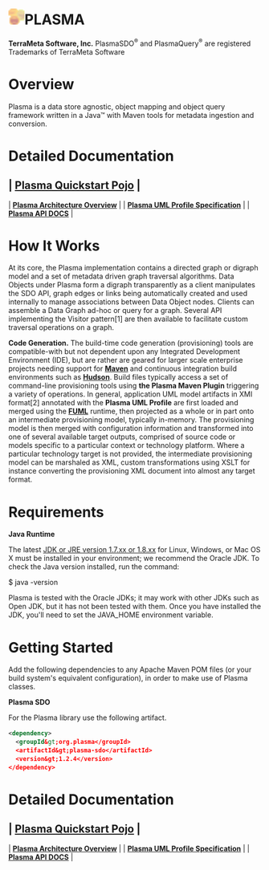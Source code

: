 <img src="images/media/plasma_32_transp.png" alt="icon2" width="32" height="32"/>**PLASMA** 
======================================================================================

**TerraMeta Software, Inc.**
PlasmaSDO<sup>®</sup> and PlasmaQuery<sup>®</sup> are registered
Trademarks of TerraMeta Software

Overview
========
<span id="_Toc135028939" class="anchor"><span id="_Toc495460092" class="anchor"><span id="_Toc498843305" class="anchor"><span id="_Toc24906349" class="anchor"></span></span></span></span>
Plasma is a data store agnostic, object mapping and object query framework written in a Java™ with Maven tools for metadata ingestion and conversion.

**Detailed Documentation**
==========================

| [**Plasma Quickstart Pojo**](http://plasma-framework.github.io/plasma/Plasma-Quickstart-Pojo.pdf) |
-----------------------------------------------------------------------------------------------------
| [**Plasma Architecture Overview**](http://plasma-framework.github.io/plasma/arch_overview/Plasma-Architecture-Overview) |
| [**Plasma UML Profile Specification**](http://plasma-framework.github.io/plasma/uml-profile/Plasma-UML-Profile)         |
| [**Plasma API DOCS**](http://plasma-framework.github.io/plasma/apidocs/index.html)                                      |


**How It Works**
================

At its core, the Plasma implementation contains a directed graph or digraph model and a set of metadata driven graph traversal algorithms. Data Objects under Plasma form a digraph transparently as a client manipulates the SDO API, graph edges or links being automatically created and used internally to manage associations between Data Object nodes. Clients can assemble a Data Graph ad-hoc or query for a graph. Several API implementing the Visitor pattern[1] are then available to facilitate custom traversal operations on a graph.

**Code Generation.** The build-time code generation (provisioning) tools are compatible-with but not dependent upon any Integrated Development Environment (IDE), but are rather are geared for larger scale enterprise projects needing support for [**Maven**](http://maven.apache.org/) and continuous integration build environments such as [**Hudson**](http://hudson-ci.org). Build files typically access a set of command-line provisioning tools using **the Plasma Maven Plugin** triggering a variety of operations. In general, application UML model artifacts in XMI format[2] annotated with the **Plasma UML Profile** are first loaded and merged using the [**FUML**](http://portal.modeldriven.org/project/foundationalUML) runtime, then projected as a whole or in part onto an intermediate provisioning model, typically in-memory. The provisioning model is then merged with configuration information and transformed into one of several available target outputs, comprised of source code or models specific to a particular context or technology platform. Where a particular technology target is not provided, the intermediate provisioning model can be marshaled as XML, custom transformations using XSLT for instance converting the provisioning XML document into almost any target format.

**Requirements**
================

**Java Runtime**

The latest [JDK or JRE version 1.7.xx or 1.8.xx](http://www.java.com/en/download/manual.jsp) for Linux, Windows, or Mac OS X must be installed in your environment; we recommend the Oracle JDK.
To check the Java version installed, run the command:

$ java -version

Plasma is tested with the Oracle JDKs; it may work with other JDKs such as Open JDK, but it has not been tested with them.
Once you have installed the JDK, you'll need to set the JAVA\_HOME environment variable.

**Getting Started**
===================

Add the following dependencies to any Apache Maven POM files (or your build system's equivalent configuration), in order to make use of Plasma classes.

**Plasma SDO**

For the Plasma library use the following artifact.

```xml
<dependency>
  <groupId&gt;org.plasma</groupId>
  <artifactId&gt;plasma-sdo</artifactId>
  <version&gt;1.2.4</version>
</dependency>
```

**Detailed Documentation**
==========================

| [**Plasma Quickstart Pojo**](http://plasma-framework.github.io/plasma/Plasma-Quickstart-Pojo.pdf) |
-----------------------------------------------------------------------------------------------------
| [**Plasma Architecture Overview**](http://plasma-framework.github.io/plasma/arch_overview/Plasma-Architecture-Overview) |
| [**Plasma UML Profile Specification**](http://plasma-framework.github.io/plasma/uml-profile/Plasma-UML-Profile)         |
| [**Plasma API DOCS**](http://plasma-framework.github.io/plasma/apidocs/index.html)                                      |


